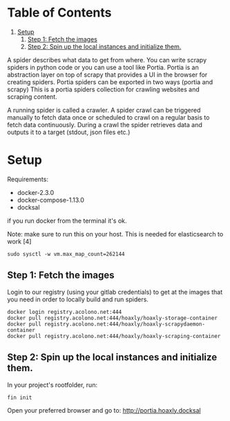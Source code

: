 # Table of Contents

1.  [Setup](#org6e8aa9c)
    1.  [Step 1: Fetch the images](#org38d359a)
    2.  [Step 2: Spin up the local instances and initialize them.](#org0cfadc9)

A spider describes what data to get from where. You can write scrapy spiders in python code or you can use a tool like Portia.
Portia is an abstraction layer on top of scrapy that provides a UI in the browser for creating spiders.
Portia spiders can be exported in two ways (portia and scrapy)
This is a portia spiders collection for crawling websites and scraping content.

A running spider is called a crawler.
A spider crawl can be triggered manually to fetch data once or scheduled to crawl on a regular basis to fetch
data continuously. During a crawl the spider retrieves data and outputs it to a target (stdout, json files etc.)


<a id="org6e8aa9c"></a>

# Setup

<span class="underline">Requirements:</span>

-   docker-2.3.0
-   docker-compose-1.13.0
-   docksal

 
if you run docker from the terminal it's ok.

<span class="underline">Note:</span> make sure to run this on your host.
This is needed for elasticsearch to work [4]

    sudo sysctl -w vm.max_map_count=262144


<a id="org38d359a"></a>

## Step 1: Fetch the images

Login to our registry (using your gitlab credentials) to get at the images that you need in order to locally build and run spiders.

    docker login registry.acolono.net:444
    docker pull registry.acolono.net:444/hoaxly/hoaxly-storage-container
    docker pull registry.acolono.net:444/hoaxly/hoaxly-scrapydaemon-container
    docker pull registry.acolono.net:444/hoaxly/hoaxly-scraping-container


<a id="org0cfadc9"></a>

## Step 2: Spin up the local instances and initialize them.

In your project's rootfolder, run:

    fin init

Open your preferred browser and go to: http://portia.hoaxly.docksal

